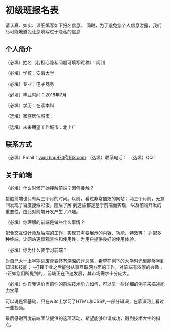 # 初级班报名表

请认真、如实、详细填写如下报名信息。
同时，为了避免您个人信息泄露，我们尽可能地避免让您填写过于隐私的信息

## 个人简介

（必填）姓名（若担心隐私问题可填写昵称）：闫钊

（必填）学校：安徽大学

（必填）专业：电子商务

（必填）毕业时间：2018年7月

（必填）学历：在读本科

（选填）家庭居住城市：

（选填）未来期望工作城市：北上广

## 联系方式

（必填）Email：yanzhao973@163.com
（选填）联系电话：
（选填）QQ：

## 关于前端

（必填）什么时候开始接触前端？因何接触？

接触前端也只有两三个月的时间。以前，看过非常酷炫的网站；两三个月前，无意间发现了百度搜索彩蛋。随后了解
到这些都是基于前端而实现，以及前端开发的重要性，由此对前端开发产生了兴趣。

（必填）你理解的前端是做些什么事情？

配合交互设计师及后端的工作，实现其需要展示的内容、功能、特效等；
适配多种终端，让网站更具观赏性和使用性，为用户提供良好的使用体验。

（必填）你为什么要学习前端？

对自己大一上学期荒废青春怀有深深的罪恶感，希望在剩下的大学时光里能够学到知识和技能；
-打算毕业之后能够从事互联网方面的工作，对前端有浓厚的兴趣；
-正如您们所提到的，前端正在飞速发展，其市场需求十分庞大。

（必填）你自我评价当前你的前端技术能力如何，可以举一些详细的例子来描述能力水平

可以说是零基础，只在w3c上学习了HTML和CSS的一部分知识，在慕课网上看过一些视频。

最后感谢百度前端团队提供的这项活动，希望能够申请成功，得到技术大牛的指点。